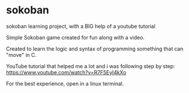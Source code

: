 # sokoban
sokoban learning project, with a BIG help of a youtube tutorial


Simple Sokoban game created for fun along with a video.

Created to learn the logic and syntax of programming something that can "move" in C.

YouTube tutorial that helped me a lot and i was following step by step: https://www.youtube.com/watch?v=R7F5EyI4kXo

For the best experience, open in a linux terminal.
